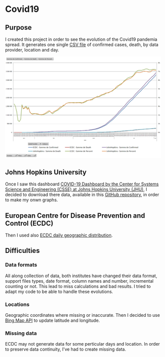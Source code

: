 # Covid19
## Purpose
I created this project in order to see the evolution of the Covid19 pandemia spread. It generates one single [CSV file](Data/covid_MergeData.csv) of confirmed cases, death, by data provider, location and day.

![Global spread of Covid19](Data/Data.PNG "Global Confirmed/Death/Percentage")


## Johns Hopkins University
Once I saw this dashboard [COVID-19 Dashboard by the Center for Systems Science and Engineering (CSSE) at Johns Hopkins University (JHU)](https://www.arcgis.com/apps/opsdashboard/index.html#/bda7594740fd40299423467b48e9ecf6), I decided to download there data, available in this [GitHub repository](https://github.com/CSSEGISandData/COVID-19), in order to make my onwn graphs.

## European Centre for Disease Prevention and Control (ECDC)
Then I used also [ECDC daily geographic distribution](https://www.ecdc.europa.eu/en/publications-data/download-todays-data-geographic-distribution-covid-19-cases-worldwide).

## Difficulties
### Data formats
All along collection of data, both institutes have changed their data format, support files types, date format, column names and number, incremental counting or not. This lead to miss calculations and bad results. I tried to adapt my code to be able to handle these evolutions.

### Locations
Geographic coordinates where missing or inaccurate. Then I decided to use [Bing Map API](https://docs.microsoft.com/en-us/bingmaps/rest-services/) to update latitude and longitude.

### Missing data
ECDC may not generate data for some perticular days and location. In order to preserve data continuity, I've had to create missing data.
